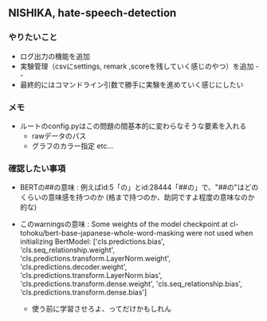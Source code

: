 ## NISHIKA, hate-speech-detection

### やりたいこと
* ログ出力の機能を追加
* 実験管理（csvにsettings, remark ,scoreを残していく感じのやつ）を追加 --
* 最終的にはコマンドライン引数で勝手に実験を進めていく感じにしたい


### メモ
* ルートのconfig.pyはこの問題の間基本的に変わらなそうな要素を入れる
    * rawデータのパス
    * グラフのカラー指定 etc...

### 確認したい事項
* BERTの##の意味 : 例えばid:5「の」とid:28444「##の」で、"##の"はどのくらいの意味感を持つのか
(格まで持つのか、助詞ですよ程度の意味なのか的な)

* このwarningsの意味 : Some weights of the model checkpoint at cl-tohoku/bert-base-japanese-whole-word-masking were not used when initializing BertModel: ['cls.predictions.bias', 'cls.seq_relationship.weight', 'cls.predictions.transform.LayerNorm.weight', 'cls.predictions.decoder.weight', 'cls.predictions.transform.LayerNorm.bias', 'cls.predictions.transform.dense.weight', 'cls.seq_relationship.bias', 'cls.predictions.transform.dense.bias']
    * 使う前に学習させろよ、ってだけかもしれん
